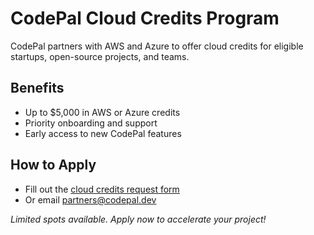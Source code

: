 # CodePal Cloud Credits Program

CodePal partners with AWS and Azure to offer cloud credits for eligible startups, open-source projects, and teams.

## Benefits
- Up to $5,000 in AWS or Azure credits
- Priority onboarding and support
- Early access to new CodePal features

## How to Apply
- Fill out the [cloud credits request form](/contact?topic=cloud-credits)
- Or email [partners@codepal.dev](mailto:partners@codepal.dev)

*Limited spots available. Apply now to accelerate your project!* 